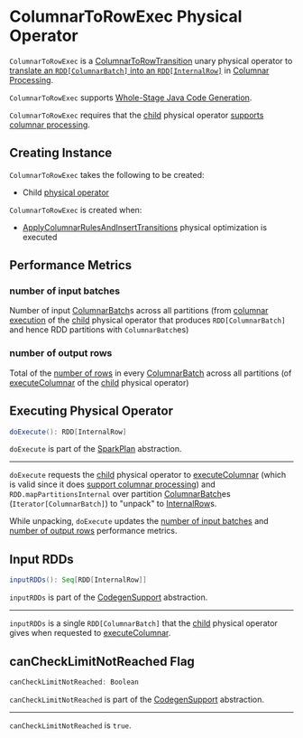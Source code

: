 # ColumnarToRowExec Physical Operator

`ColumnarToRowExec` is a [ColumnarToRowTransition](ColumnarToRowTransition.md) unary physical operator to [translate an `RDD[ColumnarBatch]` into an `RDD[InternalRow]`](#doExecute) in [Columnar Processing](../columnar-processing/index.md).

`ColumnarToRowExec` supports [Whole-Stage Java Code Generation](CodegenSupport.md).

`ColumnarToRowExec` requires that the [child](#child) physical operator [supports columnar processing](SparkPlan.md#supportsColumnar).

## Creating Instance

`ColumnarToRowExec` takes the following to be created:

* <span id="child"> Child [physical operator](SparkPlan.md)

`ColumnarToRowExec` is created when:

* [ApplyColumnarRulesAndInsertTransitions](../physical-optimizations/ApplyColumnarRulesAndInsertTransitions.md) physical optimization is executed

## <span id="metrics"> Performance Metrics

### <span id="numInputBatches"> number of input batches

Number of input [ColumnarBatch](../ColumnarBatch.md)s across all partitions (from [columnar execution](SparkPlan.md#executeColumnar) of the [child](#child) physical operator that produces `RDD[ColumnarBatch]` and hence RDD partitions with `ColumnarBatch`es)

### <span id="numOutputRows"> number of output rows

Total of the [number of rows](../ColumnarBatch.md#numRows) in every [ColumnarBatch](../ColumnarBatch.md) across all partitions (of [executeColumnar](SparkPlan.md#executeColumnar) of the [child](#child) physical operator)

## <span id="doExecute"> Executing Physical Operator

```scala
doExecute(): RDD[InternalRow]
```

`doExecute` is part of the [SparkPlan](SparkPlan.md#doExecute) abstraction.

---

`doExecute` requests the [child](#child) physical operator to [executeColumnar](SparkPlan.md#executeColumnar) (which is valid since it does [support columnar processing](SparkPlan.md#supportsColumnar)) and `RDD.mapPartitionsInternal` over partition [ColumnarBatch](../ColumnarBatch.md)es (`Iterator[ColumnarBatch]`) to "unpack" to [InternalRow](../InternalRow.md)s.

While unpacking, `doExecute` updates the [number of input batches](#numInputBatches) and [number of output rows](#numOutputRows) performance metrics.

## <span id="inputRDDs"> Input RDDs

```scala
inputRDDs(): Seq[RDD[InternalRow]]
```

`inputRDDs` is part of the [CodegenSupport](CodegenSupport.md#inputRDDs) abstraction.

---

`inputRDDs` is a single `RDD[ColumnarBatch]` that the [child](#child) physical operator gives when requested to [executeColumnar](SparkPlan.md#executeColumnar).

## <span id="canCheckLimitNotReached"> canCheckLimitNotReached Flag

```scala
canCheckLimitNotReached: Boolean
```

`canCheckLimitNotReached` is part of the [CodegenSupport](CodegenSupport.md#canCheckLimitNotReached) abstraction.

---

`canCheckLimitNotReached` is `true`.
